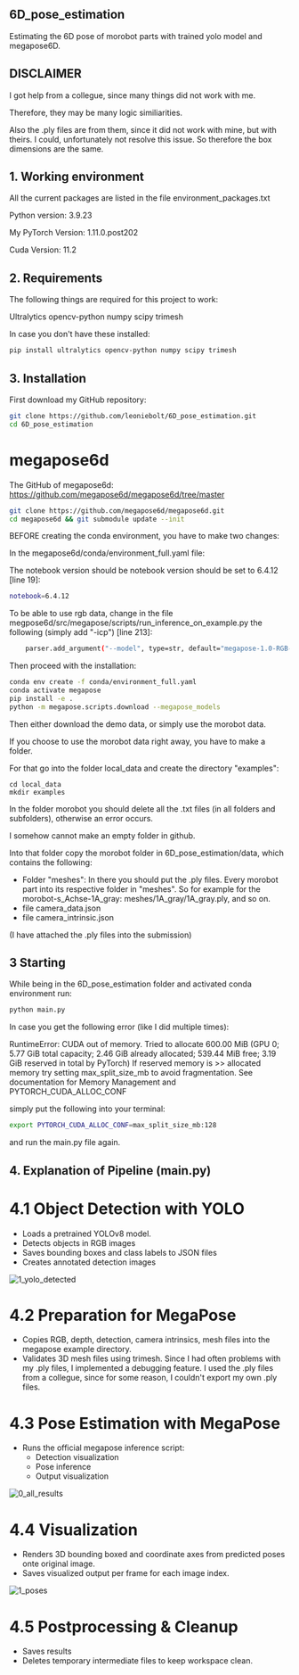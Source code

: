## 6D_pose_estimation
Estimating the 6D pose of morobot parts with trained yolo model and megapose6D.

## DISCLAIMER
I got help from a collegue, since many things did not work with me.

Therefore, they may be many logic similiarities.

Also the .ply files are from them, since it did not work with mine, but with theirs.
I could, unfortunately not resolve this issue.
So therefore the box dimensions are the same.

## 1. Working environment
All the current packages are listed in the file environment_packages.txt

Python version: 3.9.23

My PyTorch Version: 1.11.0.post202

Cuda Version: 11.2



## 2. Requirements
The following things are required for this project to work:

Ultralytics
opencv-python
numpy
scipy
trimesh

In case you don't have these installed:

```bash
pip install ultralytics opencv-python numpy scipy trimesh

```

## 3. Installation
First download my GitHub repository:

```bash
git clone https://github.com/leoniebolt/6D_pose_estimation.git
cd 6D_pose_estimation
```

# megapose6d
The GitHub of megapose6d: https://github.com/megapose6d/megapose6d/tree/master


```bash
git clone https://github.com/megapose6d/megapose6d.git
cd megapose6d && git submodule update --init
```

BEFORE creating the conda environment, you have to make two changes:

In the megapose6d/conda/environment_full.yaml file:

The notebook version should be notebook version should be set to 6.4.12 [line 19]:

```bash
notebook=6.4.12
```

To be able to use rgb data, change in the file megpose6d/src/megapose/scripts/run_inference_on_example.py the following (simply add "-icp") [line 213]:

```bash
    parser.add_argument("--model", type=str, default="megapose-1.0-RGB-multi-hypothesis-icp")
```

Then proceed with the installation:

```bash
conda env create -f conda/environment_full.yaml
conda activate megapose
pip install -e .
python -m megapose.scripts.download --megapose_models
```

Then either download the demo data, or simply use the morobot data.

If you choose to use the morobot data right away, you have to make a folder.

For that go into the folder local_data and create the directory "examples":

```
cd local_data
mkdir examples
```

In the folder morobot you should delete all the .txt files (in all folders and subfolders), otherwise an error occurs.

I somehow cannot make an empty folder in github.

Into that folder copy the morobot folder in 6D_pose_estimation/data, which contains the following:

- Folder "meshes":
  In there you should put the .ply files. Every morobot part into its respective folder in "meshes".
  So for example for the morobot-s_Achse-1A_gray: meshes/1A_gray/1A_gray.ply, and so on.
- file camera_data.json
- file camera_intrinsic.json

(I have attached the .ply files into the submission)

## 3 Starting

While being in the 6D_pose_estimation folder and activated conda environment run:

```bash
python main.py
```

In case you get the following error (like I did multiple times):

RuntimeError: CUDA out of memory. Tried to allocate 600.00 MiB (GPU 0; 5.77 GiB total capacity; 2.46 GiB already allocated; 539.44 MiB free; 3.19 GiB reserved in total by PyTorch) If reserved memory is >> allocated memory try setting max_split_size_mb to avoid fragmentation.  See documentation for Memory Management and PYTORCH_CUDA_ALLOC_CONF


simply put the following into your terminal:

```bash
export PYTORCH_CUDA_ALLOC_CONF=max_split_size_mb:128
```

and run the main.py file again.


## 4. Explanation of Pipeline (main.py)
# 4.1 Object Detection with YOLO

- Loads a pretrained YOLOv8 model.
- Detects objects in RGB images
- Saves bounding boxes and class labels to JSON files
- Creates annotated detection images


![1_yolo_detected](https://github.com/user-attachments/assets/76f96cb0-619e-4ad6-a65f-90c991c712cc)




# 4.2 Preparation for MegaPose

- Copies RGB, depth, detection, camera intrinsics, mesh files into the megapose example directory.
- Validates 3D mesh files using trimesh. Since I had often problems with my .ply files, I implemented a debugging feature. I used the .ply files from a collegue, since for some reason, I couldn't export my own .ply files.


# 4.3 Pose Estimation with MegaPose

- Runs the official megapose inference script:
    - Detection visualization
    - Pose inference
    - Output visualization


![0_all_results](https://github.com/user-attachments/assets/ea2c35d2-7cf5-4e0e-af89-0086a7af951b)


 
# 4.4 Visualization

- Renders 3D bounding boxed and coordinate axes from predicted poses onte original image.
- Saves visualized output per frame for each image index.


![1_poses](https://github.com/user-attachments/assets/c219d9a4-0f54-4ca4-b650-47e18ada1fa1)



# 4.5 Postprocessing & Cleanup

- Saves results
- Deletes temporary intermediate files to keep workspace clean.
